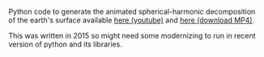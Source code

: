 Python code to generate the animated spherical-harmonic decomposition of the earth's surface available [here (youtube)](https://www.youtube.com/watch?v=dDQTHFeJf5M&lc=)
and [here (download MP4)](https://github.com/dkirkby/quantum-demo/raw/master/media/topoYlm.mp4).

This was written in 2015 so might need some modernizing to run in recent version of python and its libraries.
